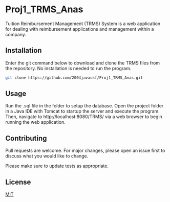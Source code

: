 # Proj1_TRMS_Anas
Tuition Reimbursement Management (TRMS) System is a web application for dealing with
reimbursement applications and management within a company.

## Installation

Enter the git command below to download and clone the TRMS files from the repository.
No installation is needed to run the program.

```bash
git clone https://github.com/2004javausf/Proj1_TRMS_Anas.git
```

## Usage

Run the .sql file in the folder to setup the database. Open the project folder in a Java IDE with Tomcat to startup the server
and execute the program. Then, navigate to http://localhost:8080/TRMS/ via a web browser to begin running the web application.

## Contributing
Pull requests are welcome. For major changes, please open an issue first to discuss what you would like to change.

Please make sure to update tests as appropriate.

## License
[MIT](https://choosealicense.com/licenses/mit/)